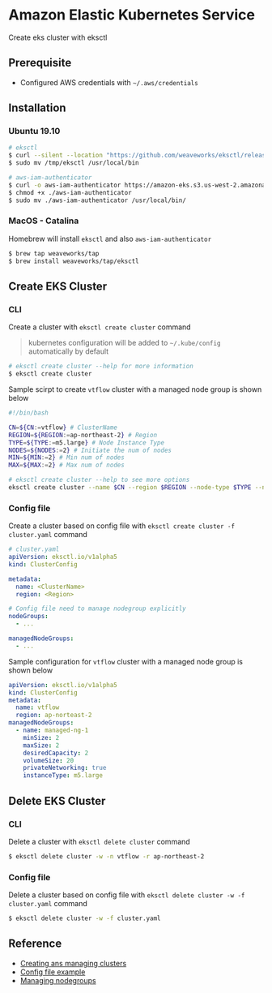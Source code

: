 # Amazon Elastic Kubernetes Service

Create eks cluster with eksctl

## Prerequisite

- Configured AWS credentials with `~/.aws/credentials`

## Installation

### Ubuntu 19.10

```sh
# eksctl
$ curl --silent --location "https://github.com/weaveworks/eksctl/releases/latest/download/eksctl_$(uname -s)_amd64.tar.gz" | tar xz -C /tmp
$ sudo mv /tmp/eksctl /usr/local/bin

# aws-iam-authenticator
$ curl -o aws-iam-authenticator https://amazon-eks.s3.us-west-2.amazonaws.com/1.16.8/2020-04-16/bin/linux/amd64/aws-iam-authenticator
$ chmod +x ./aws-iam-authenticator
$ sudo mv ./aws-iam-authenticator /usr/local/bin/
```

### MacOS - Catalina

Homebrew will install `eksctl` and also `aws-iam-authenticator`

```sh
$ brew tap weaveworks/tap
$ brew install weaveworks/tap/eksctl
```

## Create EKS Cluster

### CLI

Create a cluster with `eksctl create cluster` command

> kubernetes configuration will be added to `~/.kube/config` automatically by default

```sh
# eksctl create cluster --help for more information
$ eksctl create cluster
```

Sample scirpt to create `vtflow` cluster with a managed node group is shown below

```sh
#!/bin/bash

CN=${CN:=vtflow} # ClusterName
REGION=${REGION:=ap-northeast-2} # Region
TYPE=${TYPE:=m5.large} # Node Instance Type
NODES=${NODES:=2} # Initiate the num of nodes
MIN=${MIN:=2} # Min num of nodes
MAX=${MAX:=2} # Max num of nodes

# eksctl create cluster --help to see more options
eksctl create cluster --name $CN --region $REGION --node-type $TYPE --nodes $NODES --nodes-min $MIN --nodes-max $MAX --full-ecr-access --alb-ingress-access --managed
```

### Config file

Create a cluster based on config file with `eksctl create cluster -f cluster.yaml` command

```yaml
# cluster.yaml
apiVersion: eksctl.io/v1alpha5
kind: ClusterConfig

metadata:
  name: <ClusterName>
  region: <Region>

# Config file need to manage nodegroup explicitly
nodeGroups:
  - ...

managedNodeGroups:
  - ...
```

Sample configuration for `vtflow` cluster with a managed node group is shown below

```yaml
apiVersion: eksctl.io/v1alpha5
kind: ClusterConfig
metadata:
  name: vtflow
  region: ap-norteast-2
managedNodeGroups:
  - name: managed-ng-1
    minSize: 2
    maxSize: 2
    desiredCapacity: 2
    volumeSize: 20
    privateNetworking: true
    instanceType: m5.large
```

## Delete EKS Cluster

### CLI

Delete a cluster with `eksctl delete cluster` command

```sh
$ eksctl delete cluster -w -n vtflow -r ap-northeast-2
```

### Config file

Delete a cluster based on config file with `eksctl delete cluster -w -f cluster.yaml` command

```sh
$ eksctl delete cluster -w -f cluster.yaml
```

## Reference

- [Creating ans managing clusters](https://eksctl.io/usage/creating-and-managing-clusters/)
- [Config file example](https://eksctl.io/examples/reusing-iam-and-vpc/)
- [Managing nodegroups](https://eksctl.io/usage/managing-nodegroups/)
